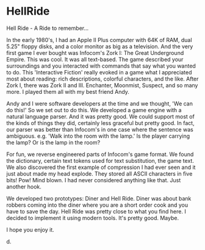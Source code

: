# HellRide
 Hell Ride - A Ride to remember...
 
In the early 1980's, I had an Apple II Plus computer with 64K of RAM, dual 5.25"
floppy disks, and a color monitor as big as a television. And the very first game I ever 
bought was Infocom's Zork I: The Great Underground Empire. This was cool. It was all 
text-based. The game described your surroundings and you interacted with commands that 
say what you wanted to do. This 'Interactive Fiction' really evoked in a game what I 
appreciated most about reading: rich descriptions, colorful characters, and the like. 
After Zork I, there was Zork II and III. Enchanter, Moonmist, Suspect, and so many 
more. I played them all with my best friend Andy.

Andy and I were software developers at the time and we thought, 'We can do this!' So 
we set out to do this. We developed a game engine with a natural language parser. And
it was pretty good. We could support most of the kinds of things they did, certainly
less graceful but pretty good. In fact, our parser was better than Infocom's in one case
where the sentence was ambiguous. e.g. 'Walk into the room with the lamp.' Is the
player carrying the lamp? Or is the lamp in the room? 

For fun, we reverse engineered parts of Infocom's game format. We found the dictionary,
certain text tokens used for text substitution, the game text. We also discovered the
first example of compression I had ever seen and it just about made my head explode.
They stored all ASCII characters in five bits! Pow! Mind blown. I had never considered
anything like that. Just another hook.

We developed two prototypes: Diner and Hell Ride. Diner was about bank robbers coming 
into the diner where you are a short order cook and you have to save the day. Hell Ride
was pretty close to what you find here. I decided to implement it using modern tools.
It's pretty good. Maybe.

I hope you enjoy it.

d.
